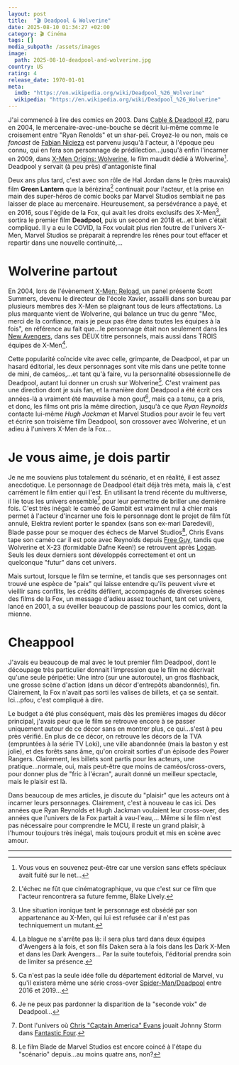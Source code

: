 ```yaml
---
layout: post
title:  "🎬 Deadpool & Wolverine"
date: 2025-08-10 01:34:27 +02:00
category: 🎬 Cinéma
tags: []
media_subpath: /assets/images
image:
  path: 2025-08-10-deadpool-and-wolverine.jpg
country: US
rating: 4
release_date: 1970-01-01
meta:
  imdb: "https://en.wikipedia.org/wiki/Deadpool_%26_Wolverine"
  wikipedia: "https://en.wikipedia.org/wiki/Deadpool_%26_Wolverine"
---
```


J'ai commencé à lire des comics en 2003. Dans [Cable & Deadpool #2](https://marvel.fandom.com/wiki/Cable_%26_Deadpool_Vol_1_2), paru en 2004, le mercenaire-avec-une-bouche se décrit lui-même comme le croisement entre "Ryan Renolds" et un shar-peï. Croyez-le ou non, mais ce _fancast_ de [<i class="fab fa-wikipedia-w"></i> Fabian Nicieza](https://fr.wikipedia.org/wiki/Fabian_Nicieza) est parvenu jusqu'à l'acteur, à l'époque peu connu, qui en fera son personnage de prédilection...jusqu'à enfin l'incarner en 2009, dans [<i class="fab fa-wikipedia-w"></i> X-Men Origins: Wolverine](https://fr.wikipedia.org/wiki/X-Men_Origins:_Wolverine), le film maudit dédié à Wolverine[^1]. Deadpool y servait (à peu près) d'antagoniste final

Deux ans plus tard, c'est avec son rôle de Hal Jordan dans le (très mauvais) film **Green Lantern** que la bérézina[^2] continuait pour l'acteur, et la prise en main des super-héros de comic books par Marvel Studios semblait ne pas laisser de place au mercenaire. Heureusement, sa persévérance a payé, et en 2016, sous l'égide de la Fox, qui avait les droits exclusifs des X-Men[^3], sortira le premier film **Deadpool**, puis un second en 2018 et...et bien c'était compliqué. Il y a eu le COVID, la Fox voulait plus rien foutre de l'univers X-Men, Marvel Studios se préparait à reprendre les rênes pour tout effacer et repartir dans une nouvelle continuité,...

# Wolverine partout

En 2004, lors de l'évènement [<i class="fab fa-wikipedia-w"></i> X-Men: Reload](https://en.wikipedia.org/wiki/X-Men:_Reload), un panel présente Scott Summers, devenu le directeur de l'école Xavier, assailli dans son bureau par plusieurs membres des X-Men se plaignant tous de leurs affectations. La plus marquante vient de Wolverine, qui balance un truc du genre "Mec, merci de la confiance, mais je peux pas être dans toutes les équipes à la fois", en référence au fait que...le personnage était non seulement dans les [New Avengers](/posts/thunderbolts/), dans ses DEUX titre personnels, mais aussi dans TROIS équipes de X-Men[^4].

Cette popularité coïncide vite avec celle, grimpante, de Deadpool, et par un hasard éditorial, les deux personnages sont vite mis dans une petite tonne de mini, de caméos,...et tant qu'à faire, vu la personnalité obsessionnelle de Deadpool, autant lui donner un crush sur Wolverine[^5]. C'est vraiment pas une direction dont je suis fan, et la manière dont Deadpool a été écrit ces années-là a vraiment été mauvaise à mon gout[^6], mais ça a tenu, ça a pris, et donc, les films ont pris la même direction, jusqu'à ce que _Ryan Reynolds_ contacte lui-même _Hugh Jackman_ et Marvel Studios pour avoir le feu vert et écrire son troisième film Deadpool, son crossover avec Wolverine, et un adieu à l'univers X-Men de la Fox...

# Je vous aime, je dois partir

Je ne me souviens plus totalement du scénario, et en réalité, il est assez anecdotique. Le personnage de Deadpool était déjà très méta, mais là, c'est carrément le film entier qui l'est. En utilisant la trend récente du multiverse, il lie tous les univers ensemble[^7] pour leur permettre de briller une dernière fois. C'est très inégal: le caméo de Gambit est vraiment nul à chier mais permet à l'acteur d'incarner une fois le personnage dont le projet de film fût annulé, Elektra revient porter le spandex (sans son ex-mari Daredevil), Blade passe pour se moquer des échecs de Marvel Studios[^8], Chris Evans tape son caméo car il est pote avec Reynolds depuis [<i class="fab fa-wikipedia-w"></i> Free Guy](https://en.wikipedia.org/wiki/Free_Guy), tandis que Wolverine et X-23 (formidable Dafne Keen!) se retrouvent après [<i class="fab fa-wikipedia-w"></i> Logan](https://en.wikipedia.org/wiki/Logan_(film)). Seuls les deux derniers sont développés correctement et ont un quelconque "futur" dans cet univers.

Mais surtout, lorsque le film se termine, et tandis que ses personnages ont trouvé une espèce de "paix" qui laisse entendre qu'ils peuvent vivre et vieillir sans conflits, les crédits défilent, accompagnés de diverses scènes des films de la Fox, un message d'adieu assez touchant, tant cet univers, lancé en 2001, a su éveiller beaucoup de passions pour les comics, dont la mienne.

# Cheappool

J'avais eu beaucoup de mal avec le tout premier film Deadpool, dont le découpage très particulier donnait l'impression que le film ne décrivait qu'une seule péripétie: Une intro (sur une autoroute), un gros flashback, une grosse scène d'action (dans un décor d'entrepôts abandonnés), fin. Clairement, la Fox n'avait pas sorti les valises de billets, et ça se sentait. Ici...pfou, c'est compliqué à dire.

Le budget a été plus conséquent, mais dès les premières images du décor principal, j'avais peur que le film se retrouve encore à se passer uniquement autour de ce décor sans en montrer plus, ce qui...s'est à peu près vérifié. En plus de ce décor, on retrouve les décors de la TVA (empruntées à la série TV Loki), une ville abandonnée (mais la baston y est jolie), et des forêts sans âme, qu'on croirait sorties d'un épisode des Power Rangers. Clairement, les billets sont partis pour les acteurs, une pratique...normale, oui, mais peut-être que moins de caméos/cross-overs, pour donner plus de "fric à l'écran", aurait donné un meilleur spectacle, mais le plaisir est là.

Dans beaucoup de mes articles, je discute du "plaisir" que les acteurs ont à incarner leurs personnages. Clairement, c'est à nouveau le cas ici. Des années que Ryan Reynolds et Hugh Jackman voulaient leur cross-over, des années que l'univers de la Fox partait à vau-l'eau,... Même si le film n'est pas nécessaire pour comprendre le MCU, il reste un grand plaisir, à l'humour toujours très inégal, mais toujours produit et mis en scène avec amour.

***
[^1]: Vous vous en souvenez peut-être car une version sans effets spéciaux avait fuité sur le net...
[^2]: L'échec ne fût que cinématographique, vu que c'est sur ce film que l'acteur rencontrera sa future femme, Blake Lively.
[^3]: Une situation ironique tant le personnage est obsédé par son appartenance au X-Men, qui lui est refusée car il n'est pas techniquement un mutant.
[^4]: La blague ne s'arrête pas là: il sera plus tard dans deux équipes d'Avengers à la fois, et son fils Daken sera à la fois dans les Dark X-Men et dans les Dark Avengers... Par la suite toutefois, l'éditorial prendra soin de limiter sa présence.
[^5]: Ca n'est pas la seule idée folle du département éditorial de Marvel, vu qu'il existera même une série cross-over [Spider-Man/Deadpool](https://marvel.fandom.com/wiki/Spider-Man/Deadpool_Vol_1) entre 2016 et 2019...
[^6]: Je ne peux pas pardonner la disparition de la "seconde voix" de Deadpool...
[^7]: Dont l'univers où [<i class="fab fa-wikipedia-w"></i> Chris "Captain America" Evans](https://en.wikipedia.org/wiki/Chris_Evans_(actor)) jouait Johnny Storm dans [<i class="fab fa-wikipedia-w"></i> Fantastic Four](https://en.wikipedia.org/wiki/Fantastic_Four_(2005_film)).
[^8]: Le film Blade de Marvel Studios est encore coincé à l'étape du "scénario" depuis...au moins quatre ans, non?